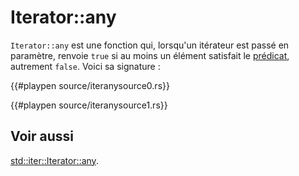 # Iterator::any

`Iterator::any` est une fonction qui, lorsqu'un itérateur est passé en paramètre, renvoie `true` si au moins un élément satisfait le [prédicat](http://stackoverflow.com/questions/2955043/predicate-in-java#2955081), autrement `false`. Voici sa signature :

{{#playpen source/iteranysource0.rs}}

{{#playpen source/iteranysource1.rs}}

## Voir aussi

[std::iter::Iterator::any](http://doc.rust-lang.org/std/iter/trait.Iterator.html#method.any).
